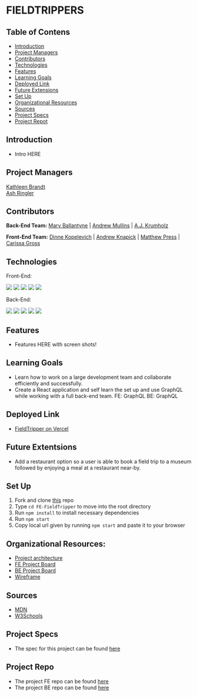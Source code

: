 # FIELDTRIPPERS

## Table of Contens
- [Introduction](#introduction)
- [Project Managers](#project-managers)
- [Contributors](#contributors)
- [Technologies](#technologies)
- [Features](#features)
- [Learning Goals](#learning-goals)
- [Deployed Link](#deployed-link)
- [Future Extensions](#future-extensions)
- [Set Up](#set-up)
- [Organizational Resources](#organizational-resources)
- [Sources](#sources)
- [Project Specs](#project-specs)
- [Project Repot](#project-repo)

## Introduction
- Intro HERE

## Project Managers
[Kathleen Brandt](https://github.com/KatBrandt)<br>
[Ash Ringler](https://github.com/AshRing)

## Contributors
<b>Back-End Team:</b>
[Mary Ballantyne](https://github.com/mballantyne3) |
[Andrew Mullins](https://github.com/mullinsand) |
[A.J. Krumholz](https://github.com/ajkrumholz)

<b>Front-End Team:</b>
[Dinne Kopelevich](https://github.com/DinneK) |
[Andrew Knapick](https://github.com/Universal-Patois) |
[Matthew Press](https://github.com/MatthewPress) |
[Carissa Gross](https://github.com/carissagross)

## Technologies
Front-End:
<p>
<img src="https://img.shields.io/badge/React-20232A?style=for-the-badge&logo=react&logoColor=61DAFB"/>
<img src="https://img.shields.io/badge/React_Router-CA4245?style=for-the-badge&logo=react-router&logoColor=white" />
<img src="https://img.shields.io/badge/GraphQl-E10098?style=for-the-badge&logo=graphql&logoColor=white" />
<img src="https://img.shields.io/badge/Cypress-17202C?style=for-the-badge&logo=cypress&logoColor=white" />
<img src="https://img.shields.io/badge/CSS3-1572B6?style=for-the-badge&logo=css3&logoColor=white" />
 </p>

Back-End:
<p>
<img src="https://img.shields.io/static/v1?message=2.7.4&logo=ruby&style=for-the-badge&label=Ruby&color=darkred&labelColor=crimson)" />
<img src="https://img.shields.io/static/v1?message=5.2.8.1&logo=rubyonrails&style=for-the-badge&label=Rails&color=crimson&labelColor=darkre" />
<img src="https://img.shields.io/static/v1?message=14.6&=postgresql&style=for-the-badge&label=Postgresql&color=dodgerblue&labelColor=royalblue&logoColor=white"/>
<img src="https://img.shields.io/static/v1?style=for-the-badge&label=&logoColor=white&message=GraphQL&logo=graphql&color=teal&labelColor=green"/>
<img src="https://img.shields.io/static/v1?message=POSTMAN&logo=postman&style=for-the-badge&label=&color=orangered&labelColor=darkorange&logoColor=white" />
</p>


## Features
- Features HERE with screen shots!

## Learning Goals
- Learn how to work on a large development team and collaborate efficiently and successfully.
- Create a React application and self learn the set up and use GraphQL while working with a full back-end team.
FE: GraphQL
BE: GraphQL

## Deployed Link
- [FieldTripper on Vercel](https://fe-field-tripper-ftfe.vercel.app/)

## Future Extentsions
- Add a restaurant option so a user is able to book a field trip to a museum followed by enjoying a meal at a restaurant near-by.

## Set Up
1. Fork and clone [this](https://github.com/FieldTripper/FE-FieldTripper) repo
2. Type `cd FE-FieldTripper` to move into the root directory
3. Run `npm install` to install necessary dependencies
4. Run `npm start`
5. Copy local url given by running `npm start` and paste it to your browser

## Organizational Resources:
- [Project architecture](https://www.figma.com/file/7ECXLbUG6sQyWoToqb5YTc/FieldTrippers-Architecture?node-id=0%3A1)
- [FE Project Board](https://github.com/orgs/FieldTripper/projects/1/views/1)
- [BE Project Board](https://github.com/orgs/FieldTripper/projects/1/views/2)
- [Wireframe](https://www.figma.com/file/IIUlBXcQv7dP4gOsh8Scq3/FieldTrippers?node-id=0%3A1&t=aL0FNy5YQ3UY2U0i-0)

## Sources
- [MDN](http://developer.mozilla.org/en-US/)
- [W3Schools](https://www.w3schools.com/)


## Project Specs
- The spec for this project can be found [here](https://mod4.turing.edu/projects/capstone/)

## Project Repo
- The project FE repo can be found [here](https://github.com/FieldTripper/FE-FieldTripper)
- The project BE repo can be found [here](https://github.com/FieldTripper/BE-FieldTripper)

